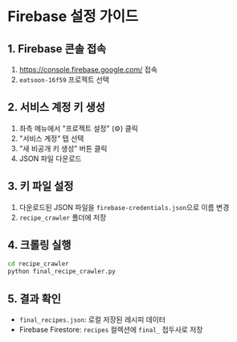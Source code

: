 # Firebase 설정 가이드

## 1. Firebase 콘솔 접속
1. https://console.firebase.google.com/ 접속
2. `eatsoon-16f59` 프로젝트 선택

## 2. 서비스 계정 키 생성
1. 좌측 메뉴에서 "프로젝트 설정" (⚙️) 클릭
2. "서비스 계정" 탭 선택
3. "새 비공개 키 생성" 버튼 클릭
4. JSON 파일 다운로드

## 3. 키 파일 설정
1. 다운로드된 JSON 파일을 `firebase-credentials.json`으로 이름 변경
2. `recipe_crawler` 폴더에 저장

## 4. 크롤링 실행
```bash
cd recipe_crawler
python final_recipe_crawler.py
```

## 5. 결과 확인
- `final_recipes.json`: 로컬 저장된 레시피 데이터
- Firebase Firestore: `recipes` 컬렉션에 `final_` 접두사로 저장

